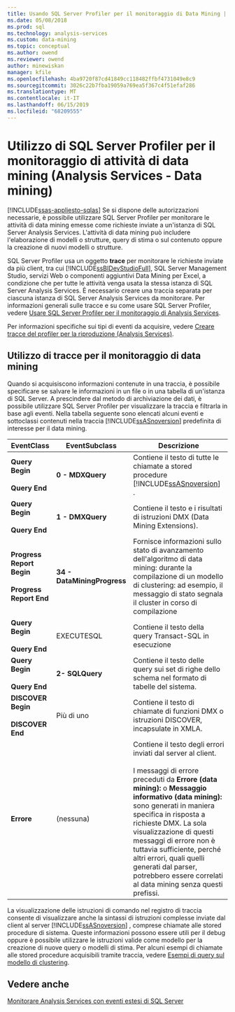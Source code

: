 ```yaml
---
title: Usando SQL Server Profiler per il monitoraggio di Data Mining | Microsoft Docs
ms.date: 05/08/2018
ms.prod: sql
ms.technology: analysis-services
ms.custom: data-mining
ms.topic: conceptual
ms.author: owend
ms.reviewer: owend
author: minewiskan
manager: kfile
ms.openlocfilehash: 4ba9720f87cd41849cc118482ffbf4731049e8c9
ms.sourcegitcommit: 3026c22b7fba19059a769ea5f367c4f51efaf286
ms.translationtype: MT
ms.contentlocale: it-IT
ms.lasthandoff: 06/15/2019
ms.locfileid: "68209555"
---
```

# <a name="using-sql-server-profiler-to-monitor-data-mining-analysis-services---data-mining"></a>Utilizzo di SQL Server Profiler per il monitoraggio di attività di data mining (Analysis Services - Data mining)
[!INCLUDE[ssas-appliesto-sqlas](../../includes/ssas-appliesto-sqlas.md)]
  Se si dispone delle autorizzazioni necessarie, è possibile utilizzare SQL Server Profiler per monitorare le attività di data mining emesse come richieste inviate a un'istanza di SQL Server Analysis Services. L'attività di data mining può includere l'elaborazione di modelli o strutture, query di stima o sul contenuto oppure la creazione di nuovi modelli o strutture.  
  
 SQL Server Profiler usa un oggetto **trace** per monitorare le richieste inviate da più client, tra cui [!INCLUDE[ssBIDevStudioFull](../../includes/ssbidevstudiofull-md.md)], SQL Server Management Studio, servizi Web o componenti aggiuntivi Data Mining per Excel, a condizione che per tutte le attività venga usata la stessa istanza di SQL Server Analysis Services. È necessario creare una traccia separata per ciascuna istanza di SQL Server Analysis Services da monitorare. Per informazioni generali sulle tracce e su come usare SQL Server Profiler, vedere [Usare SQL Server Profiler per il monitoraggio di Analysis Services](../../analysis-services/instances/use-sql-server-profiler-to-monitor-analysis-services.md).  
  
 Per informazioni specifiche sui tipi di eventi da acquisire, vedere [Creare tracce del profiler per la riproduzione &#40;Analysis Services&#41;](../../analysis-services/instances/create-profiler-traces-for-replay-analysis-services.md).  
  
## <a name="using-traces-to-monitor-data-mining"></a>Utilizzo di tracce per il monitoraggio di data mining  
 Quando si acquisiscono informazioni contenute in una traccia, è possibile specificare se salvare le informazioni in un file o in una tabella di un'istanza di SQL Server. A prescindere dal metodo di archiviazione dei dati, è possibile utilizzare SQL Server Profiler per visualizzare la traccia e filtrarla in base agli eventi. Nella tabella seguente sono elencati alcuni eventi e sottoclassi contenuti nella traccia [!INCLUDE[ssASnoversion](../../includes/ssasnoversion-md.md)] predefinita di interesse per il data mining.  
  
|EventClass|EventSubclass|Descrizione|  
|----------------|-------------------|-----------------|  
|**Query Begin**<br /><br /> **Query End**|**0 - MDXQuery**|Contiene il testo di tutte le chiamate a stored procedure [!INCLUDE[ssASnoversion](../../includes/ssasnoversion-md.md)] .|  
|**Query Begin**<br /><br /> **Query End**|**1 - DMXQuery**|Contiene il testo e i risultati di istruzioni DMX (Data Mining Extensions).|  
|**Progress Report Begin**<br /><br /> **Progress Report End**|**34 - DataMiningProgress**|Fornisce informazioni sullo stato di avanzamento dell'algoritmo di data mining: durante la compilazione di un modello di clustering: ad esempio, il messaggio di stato segnala il cluster in corso di compilazione|  
|**Query Begin**<br /><br /> **Query End**|EXECUTESQL|Contiene il testo della query Transact-SQL in esecuzione|  
|**Query Begin**<br /><br /> **Query End**|**2- SQLQuery**|Contiene il testo delle query sui set di righe dello schema nel formato di tabelle del sistema.|  
|**DISCOVER Begin**<br /><br /> **DISCOVER End**|Più di uno|Contiene il testo di chiamate di funzioni DMX o istruzioni DISCOVER, incapsulate in XMLA.|  
|**Errore**|(nessuna)|Contiene il testo degli errori inviati dal server al client.<br /><br /> I messaggi di errore preceduti da **Errore (data mining):** o **Messaggio informativo (data mining):** sono generati in maniera specifica in risposta a richieste DMX. La sola visualizzazione di questi messaggi di errore non è tuttavia sufficiente, perché altri errori, quali quelli generati dal parser, potrebbero essere correlati al data mining senza questi prefissi.|  
  
 La visualizzazione delle istruzioni di comando nel registro di traccia consente di visualizzare anche la sintassi di istruzioni complesse inviate dal client al server [!INCLUDE[ssASnoversion](../../includes/ssasnoversion-md.md)] , comprese chiamate alle stored procedure di sistema. Queste informazioni possono essere utili per il debug oppure è possibile utilizzare le istruzioni valide come modello per la creazione di nuove query o modelli di stima. Per alcuni esempi di chiamate alle stored procedure acquisibili tramite traccia, vedere [Esempi di query sul modello di clustering](../../analysis-services/data-mining/clustering-model-query-examples.md).  
  
## <a name="see-also"></a>Vedere anche  

 [Monitorare Analysis Services con eventi estesi di SQL Server](../../analysis-services/instances/monitor-analysis-services-with-sql-server-extended-events.md)  
  
  
